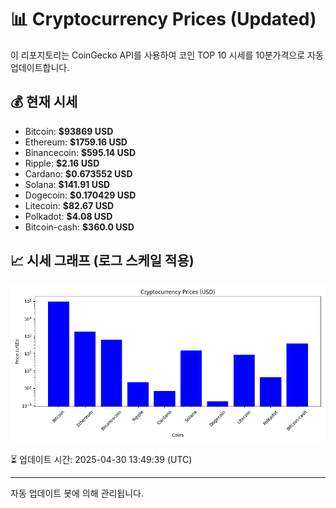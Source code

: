 
# 📊 Cryptocurrency Prices (Updated)

이 리포지토리는 CoinGecko API를 사용하여 코인 TOP 10 시세를 10분가격으로 자동 업데이트합니다.

## 💰 현재 시세
- Bitcoin: **$93869 USD**
- Ethereum: **$1759.16 USD**
- Binancecoin: **$595.14 USD**
- Ripple: **$2.16 USD**
- Cardano: **$0.673552 USD**
- Solana: **$141.91 USD**
- Dogecoin: **$0.170429 USD**
- Litecoin: **$82.67 USD**
- Polkadot: **$4.08 USD**
- Bitcoin-cash: **$360.0 USD**

## 📈 시세 그래프 (로그 스케일 적용)
![Crypto Prices](crypto_prices.png)

⏳ 업데이트 시간: 2025-04-30 13:49:39 (UTC)

---
자동 업데이트 봇에 의해 관리됩니다.
